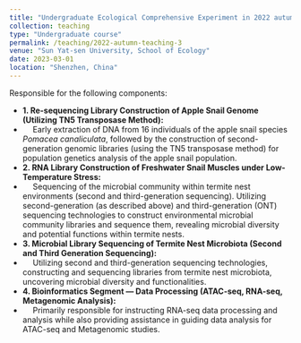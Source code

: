 ```yaml
---
title: "Undergraduate Ecological Comprehensive Experiment in 2022 autumn semester"
collection: teaching
type: "Undergraduate course"
permalink: /teaching/2022-autumn-teaching-3
venue: "Sun Yat-sen University, School of Ecology"
date: 2023-03-01
location: "Shenzhen, China"
---
```


Responsible for the following components:
* **1. Re-sequencing Library Construction of Apple Snail Genome (Utilizing TN5 Transposase Method):**
* &emsp; Early extraction of DNA from 16 individuals of the apple snail species _Pomacea canaliculata_, followed by the construction of second-generation genomic libraries (using the TN5 transposase method) for population genetics analysis of the apple snail population.
* **2. RNA Library Construction of Freshwater Snail Muscles under Low-Temperature Stress:**
* &emsp; Sequencing of the microbial community within termite nest environments (second and third-generation sequencing). Utilizing second-generation (as described above) and third-generation (ONT) sequencing technologies to construct environmental microbial community libraries and sequence them, revealing microbial diversity and potential functions within termite nests.
* **3. Microbial Library Sequencing of Termite Nest Microbiota (Second and Third Generation Sequencing):**
* &emsp; Utilizing second and third-generation sequencing technologies, constructing and sequencing libraries from termite nest microbiota, uncovering microbial diversity and functionalities.
* **4. Bioinformatics Segment — Data Processing (ATAC-seq, RNA-seq, Metagenomic Analysis):**
* &emsp; Primarily responsible for instructing RNA-seq data processing and analysis while also providing assistance in guiding data analysis for ATAC-seq and Metagenomic studies.
